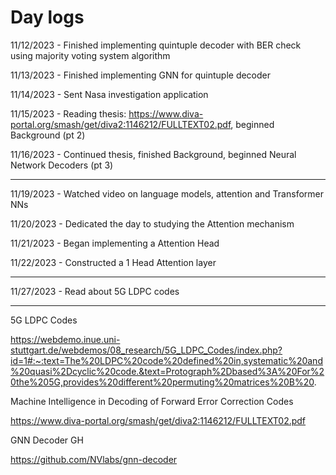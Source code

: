 # Day logs

11/12/2023 - Finished implementing quintuple decoder with BER check using majority voting system algorithm

11/13/2023 - Finished implementing GNN for quintuple decoder

11/14/2023 - Sent Nasa investigation application

11/15/2023 - Reading thesis: https://www.diva-portal.org/smash/get/diva2:1146212/FULLTEXT02.pdf, beginned Background (pt 2)

11/16/2023 - Continued thesis, finished Background, beginned Neural Network Decoders (pt 3)

---

11/19/2023 - Watched video on language models, attention and Transformer NNs

11/20/2023 - Dedicated the day to studying the Attention mechanism

11/21/2023 - Began implementing a Attention Head

11/22/2023 - Constructed a 1 Head Attention layer 

---

11/27/2023 - Read about 5G LDPC codes

---

5G LDPC Codes

https://webdemo.inue.uni-stuttgart.de/webdemos/08_research/5G_LDPC_Codes/index.php?id=1#:~:text=The%20LDPC%20code%20defined%20in,systematic%20and%20quasi%2Dcyclic%20code.&text=Protograph%2Dbased%3A%20For%20the%205G,provides%20different%20permuting%20matrices%20B%20.

Machine Intelligence in Decoding
of Forward Error Correction Codes

https://www.diva-portal.org/smash/get/diva2:1146212/FULLTEXT02.pdf

GNN Decoder GH

https://github.com/NVlabs/gnn-decoder
